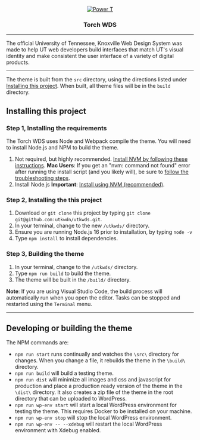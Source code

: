 <p align="center">
  <a href="https://www.utk.edu/">
    <img src="https://images.utk.edu/designsystem/2020/assets/i/icon-114x114.png" alt="Power T">
  </a>
</p>

<h3 align="center">Torch WDS</h3>

---

The official University of Tennessee, Knoxville Web Design System was made to help UT web developers build interfaces that match UT's visual identity and make consistent the user interface of a variety of digital products.

---

The theme is built from the `src` directory, using the directions listed under [Installing this project](#installing-this-project). When built, all theme files will be in the `build` directory.

## Installing this project

### Step 1, Installing the requirements

The Torch WDS uses Node and Webpack compile the theme. You will need to install Node.js and NPM to build the theme.

1. Not required, but highly recommended. [Install NVM by following these instructions](https://github.com/nvm-sh/nvm#installing-and-updating). **Mac Users**: If you get an "nvm: command not found" error after running the install script (and you likely will), be sure to [follow the troubleshooting steps](https://github.com/nvm-sh/nvm#troubleshooting-on-macos).
2. Install Node.js **Important**: [Install using NVM (recommended)](https://www.linode.com/docs/guides/how-to-install-use-node-version-manager-nvm/#using-nvm-to-install-node).

### Step 2, Installing the this project

1. Download or `git clone` this project by typing `git clone git@github.com:utkwdn/utkwds.git`.
2. In your terminal, change to the new `/utkwds/` directory.
3. Ensure you are running Node.js 16 prior to installation, by typing `node -v`
4. Type `npm install` to install dependencies.

### Step 3, Building the theme

1. In your terminal, change to the `/utkwds/` directory.
2. Type `npm run build` to build the theme.
3. The theme will be built in the `/build/` directory.

**Note**: If you are using Visual Studio Code, the build process will automatically run when you open the editor. Tasks can be stopped and restarted using the `Terminal` menu.

---

## Developing or building the theme

The NPM commands are:

- `npm run start` runs continually and watches the `\src\` directory for changes. When you change a file, it rebuilds the theme in the `\build\` directory.
- `npm run build` will build a testing theme.
- `npm run dist` will minimize all images and css and javascript for production and place a production ready version of the theme in the `\dist\` directory. It also creates a zip file of the theme in the root directory that can be uploaded to WordPress.
- `npm run wp-env start` will start a local WordPress environment for testing the theme. This requires Docker to be installed on your machine.
- `npm run wp-env stop` will stop the local WordPress environment.
- `npm run wp-env -- --xdebug` will restart the local WordPress environment with Xdebug enabled.
